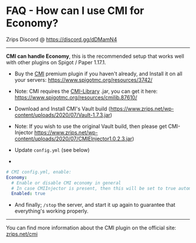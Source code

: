 # FAQ - How can I use CMI for Economy?

Zrips Discord @ https://discord.gg/dDMamN4

---

**CMI can handle Economy**, this is the recommended setup that works well with other plugins on Spigot / Paper 1.17.1.

- Buy the [CMI](https://www.zrips.net/cmi/) premium plugin if you haven't already, and Install it on all your servers: <https://www.spigotmc.org/resources/3742/>
- Note: CMI requires the [CMI-Library](https://github.com/mrfdev/CMI/edit/master/Resources/FAQ/cmi-library.md) .jar, you can get it here: <https://www.spigotmc.org/resources/cmilib.87610/>

- Download and Install CMI's Vault build (<https://www.zrips.net/wp-content/uploads/2020/07/Vault-1.7.3.jar>)
- Note: If you wish to use the original Vault build, then please get CMI-Injector <https://www.zrips.net/wp-content/uploads/2020/07/CMIEInjector1.0.2.3.jar>)
- Update `config.yml` (see below)
-
```yaml
# CMI config.yml, enable:
Economy:
  # Enable or disable CMI economy in general
  # In case CMIInjector is present, then this will be set to true automatically.
  Enabled: true
```

- And finally; `/stop` the server, and start it up again to guarantee that everything's working properly. 

---

You can find more information about the CMI plugin on the official site: [zrips.net/cmi](https://www.zrips.net/cmi/)
